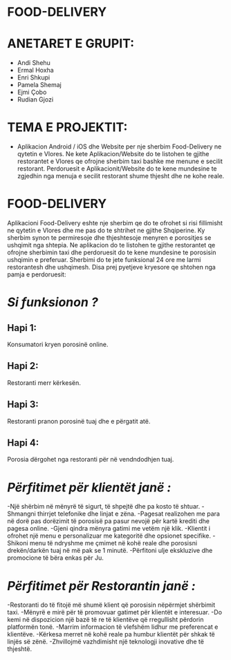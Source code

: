# FOOD-DELIVERY


# ANETARET E GRUPIT:

 - Andi Shehu
 - Ermal Hoxha
 - Enri Shkupi
 - Pamela Shemaj
 - Ejmi Çobo
 - Rudian Gjozi
 
 
 # TEMA E PROJEKTIT:
 
  - Aplikacion Android / iOS dhe Website per nje sherbim Food-Delivery ne qytetin e Vlores. Ne kete Aplikacion/Website do te listohen te gjithe restorantet e Vlores qe ofrojne sherbim taxi bashke me menune e secilit restorant. Perdoruesit e Aplikacionit/Website do te kene mundesine te zgjedhin nga menuja e secilit restorant shume thjesht dhe ne kohe reale.
  
  
 
 # FOOD-DELIVERY

Aplikacioni Food-Delivery eshte nje sherbim qe do te ofrohet si risi fillimisht ne qytetin e Vlores dhe me pas do te shtrihet ne gjithe Shqiperine. Ky sherbim synon te permiresoje dhe thjeshtesoje menyren e porositjes se ushqimit nga shtepia. Ne aplikacion do te listohen te gjithe restorantet qe ofrojne sherbimin taxi dhe perdoruesit do te kene mundesine te porosisin ushqimin e preferuar. Sherbimi do te jete funksional 24 ore me larmi restorantesh dhe ushqimesh. Disa prej pyetjeve kryesore qe shtohen nga pamja e perdoruesit:


# _Si_ _funksionon_ _?_

## Hapi 1: 

Konsumatori kryen porosinë online. 
## Hapi 2:

Restoranti merr kërkesën.
## Hapi 3:

Restoranti pranon porosinë tuaj dhe e përgatit atë. 
## Hapi 4:

Porosia dërgohet nga restoranti për në vendndodhjen tuaj. 

# _Përfitimet_ _për_ _klientët_ _janë_ _:_
-Një shërbim në mënyrë të sigurt, të shpejtë dhe pa kosto të shtuar.
-Shmangni thirrjet telefonike dhe linjat e zëna.
-Pagesat realizohen me para në dorë  pas dorëzimit të porosisë pa pasur nevojë për kartë krediti dhe pagesa online.
-Gjeni qindra mënyra gatimi me vetëm një klik.
-Klientit i ofrohet një menu e personalizuar me kategoritë dhe opsionet specifike.
-Shikoni menu të ndryshme me çmimet në kohë reale dhe porosisni drekën/darkën tuaj në më pak se 1 minutë.
-Përfitoni ulje ekskluzive dhe promocione të bëra enkas për Ju.

# _Përfitimet_ _për_ _Restorantin_ _janë_ _:_
-Restoranti do të fitojë më shumë klient që porosisin nëpërmjet shërbimit taxi.
-Mënyrë e mirë për të promovuar gatimet për klientët e interesuar.
-Do kemi në dispozicion një bazë të re të klientëve që rregullisht përdorin platformën tonë.
-Marrim informacion të vlefshëm lidhur me preferencat e klientëve.
-Kërkesa merret në kohë reale pa humbur klientët për shkak të linjës së zënë.
-Zhvillojmë vazhdimisht një teknologji inovative dhe të thjeshtë.



